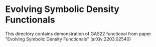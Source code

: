 # Evolving Symbolic Density Functionals

This directory contains demonstration of GAS22 functional from paper
"Evolving Symbolic Density Functionals" (arXiv:2203.02540)
